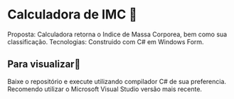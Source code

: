 <h1>Calculadora de IMC 📏</h1>
Proposta: Calculadora retorna o Indice de Massa Corporea, bem como sua classificação.
Tecnologias: Construido com C# em Windows Form.
<h2>Para visualizar🔎</h2>
Baixe o repositório e execute utilizando compilador C# de sua preferencia. Recomendo utilizar o Microsoft Visual Studio versão mais recente.
